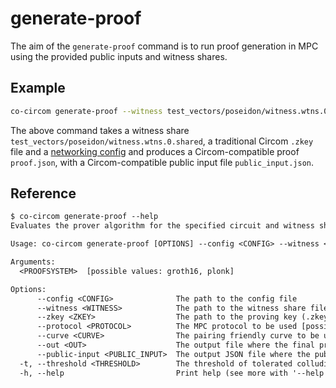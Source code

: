 # generate-proof

The aim of the `generate-proof` command is to run proof generation in MPC using the provided public inputs and witness shares.

## Example

```bash
co-circom generate-proof --witness test_vectors/poseidon/witness.wtns.0.shared --zkey test_vectors/poseidon/poseidon.zkey --protocol REP3 --config configs/party1.toml --out proof.json --public-input public_input.json
```

The above command takes a witness share `test_vectors/poseidon/witness.wtns.0.shared`, a traditional Circom `.zkey` file and a [networking config](./network-config.md) and produces a Circom-compatible proof `proof.json`, with a Circom-compatible public input file `public_input.json`.

## Reference

```txt
$ co-circom generate-proof --help
Evaluates the prover algorithm for the specified circuit and witness share in MPC

Usage: co-circom generate-proof [OPTIONS] --config <CONFIG> --witness <WITNESS> --zkey <ZKEY> <PROOFSYSTEM>

Arguments:
  <PROOFSYSTEM>  [possible values: groth16, plonk]

Options:
      --config <CONFIG>              The path to the config file
      --witness <WITNESS>            The path to the witness share file
      --zkey <ZKEY>                  The path to the proving key (.zkey) file, generated by snarkjs setup phase
      --protocol <PROTOCOL>          The MPC protocol to be used [possible values: REP3, SHAMIR]
      --curve <CURVE>                The pairing friendly curve to be used [possible values: BN254, BLS12-381]
      --out <OUT>                    The output file where the final proof is written to. If not passed, this party will not write the proof to a file
      --public-input <PUBLIC_INPUT>  The output JSON file where the public inputs are written to. If not passed, this party will not write the public inputs to a file
  -t, --threshold <THRESHOLD>        The threshold of tolerated colluding parties [default: 1]
  -h, --help                         Print help (see more with '--help')
```
